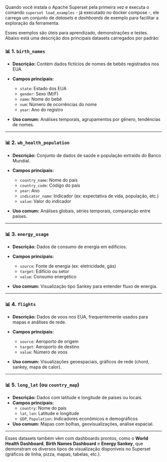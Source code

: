 Quando você instala o Apache Superset pela primeira vez e executa o comando `superset load_examples` - já executado no docker compose -, ele carrega um conjunto de _datasets_ e _dashboards_ de exemplo para facilitar a exploração da ferramenta. 

Esses exemplos são úteis para aprendizado, demonstrações e testes. Abaixo está uma descrição dos principais datasets carregados por padrão:


### 📊 **1. `birth_names`**

- **Descrição:** Contém dados fictícios de nomes de bebês registrados nos EUA.
    
- **Campos principais:**
    - `state`: Estado dos EUA
    - `gender`: Sexo (M/F)
    - `name`: Nome do bebê
    - `num`: Número de ocorrências do nome
    - `year`: Ano do registro
- **Uso comum:** Análises temporais, agrupamentos por gênero, tendências de nomes.

---

### 📊 **2. `wb_health_population`**

- **Descrição:** Conjunto de dados de saúde e população extraído do Banco Mundial.
    
- **Campos principais:**
    - `country_name`: Nome do país
    - `country_code`: Código do país
    - `year`: Ano
    - `indicator_name`: Indicador (ex: expectativa de vida, população, etc.)
    - `value`: Valor do indicador

- **Uso comum:** Análises globais, séries temporais, comparação entre países.

---

### 📊 **3. `energy_usage`**

- **Descrição:** Dados de consumo de energia em edifícios.

- **Campos principais:**
    - `source`: Fonte de energia (ex: eletricidade, gás)
    - `target`: Edifício ou setor
    - `value`: Consumo energético

- **Uso comum:** Visualização tipo Sankey para entender fluxo de energia.

---

### 📊 **4. `flights`**

- **Descrição:** Dados de voos nos EUA, frequentemente usados para mapas e análises de rede.

- **Campos principais:**
    - `source`: Aeroporto de origem
    - `target`: Aeroporto de destino
    - `value`: Número de voos
- **Uso comum:** Visualizações geoespaciais, gráficos de rede (chord, sankey, mapa de calor).

---

### 📊 **5. `long_lat` (ou `country_map`)**

- **Descrição:** Dados com latitude e longitude de países ou locais.
- **Campos principais:**
    - `country`: Nome do país
    - `lat`, `lon`: Latitude e longitude
    - `GDP`, `Population`: Indicadores econômicos e demográficos
- **Uso comum:** Mapas com bolhas, geovisualizações, análise espacial.

---

Esses datasets também vêm com dashboards prontos, como o **World Health Dashboard**, **Birth Names Dashboard** e **Energy Sankey**, que demonstram os diversos tipos de visualização disponíveis no Superset (gráficos de linha, pizza, mapas, tabelas, etc.).

